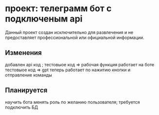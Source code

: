 #  проект: телеграмм бот с подключеным api

Данный проект создан исключительно для развлечения и не предоставляет профессиональной или официальной информации.

## Изменения

добавлен api код ;
тестовыое код => рабочая функция работает на боте
тестовыое код => gpt теперь работает по нажитию кнопки и отправление команды

## Планируется
научить бота менять роль по желанию пользователя;
требуется подключить БД
